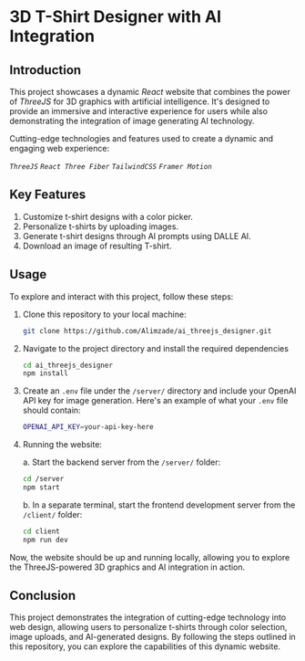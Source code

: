 # 3D T-Shirt Designer with  AI Integration

## Introduction

This project showcases a dynamic *React* website that combines the power of *ThreeJS* for 3D graphics with artificial intelligence. It's designed to provide an immersive and interactive experience for users while also demonstrating the integration of image generating AI technology.

Cutting-edge technologies and features used to create a dynamic and engaging web experience:

  *`ThreeJS`   `React Three Fiber`    `TailwindCSS`  `Framer Motion`*    

## Key Features

1. Customize t-shirt designs with a color picker.
2. Personalize t-shirts by uploading images.
3. Generate t-shirt designs through AI prompts using DALLE AI.
4. Download an image of resulting T-shirt.

## Usage

To explore and interact with this project, follow these steps:

1. Clone this repository to your local machine:

   ```bash
   git clone https://github.com/Alimzade/ai_threejs_designer.git
2. Navigate to the project directory
 and install the required dependencies
    ```bash
    cd ai_threejs_designer
    npm install
3.  Create an `.env` file under the `/server/` directory and include your OpenAI API key for image generation. Here's an example of what your `.env` file should contain:

    ```bash
    OPENAI_API_KEY=your-api-key-here
4. Running the website:
    
    a.  Start the backend server from the `/server/` folder:
    ```bash
    cd /server
    npm start
    ```

    b. In a separate terminal, start the frontend development server from the `/client/` folder:
    ```bash
    cd client
    npm run dev
    ```
Now, the website should be up and running locally, allowing you to explore the ThreeJS-powered 3D graphics and AI integration in action.

## Conclusion
This project demonstrates the integration of cutting-edge technology into web design, allowing users to personalize t-shirts through color selection, image uploads, and AI-generated designs. By following the steps outlined in this repository, you can explore the capabilities of this dynamic website.